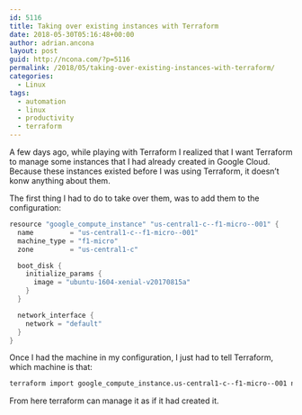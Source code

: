 ```yaml
---
id: 5116
title: Taking over existing instances with Terraform
date: 2018-05-30T05:16:48+00:00
author: adrian.ancona
layout: post
guid: http://ncona.com/?p=5116
permalink: /2018/05/taking-over-existing-instances-with-terraform/
categories:
  - Linux
tags:
  - automation
  - linux
  - productivity
  - terraform
---
```

A few days ago, while playing with Terraform I realized that I want Terraform to manage some instances that I had already created in Google Cloud. Because these instances existed before I was using Terraform, it doesn&#8217;t konw anything about them.

The first thing I had to do to take over them, was to add them to the configuration:

```groovy
resource "google_compute_instance" "us-central1-c--f1-micro--001" {
  name         = "us-central1-c--f1-micro--001"
  machine_type = "f1-micro"
  zone         = "us-central1-c"

  boot_disk {
    initialize_params {
      image = "ubuntu-1604-xenial-v20170815a"
    }
  }

  network_interface {
    network = "default"
  }
}
```

Once I had the machine in my configuration, I just had to tell Terraform, which machine is that:

```bash
terraform import google_compute_instance.us-central1-c--f1-micro--001 ncona-179804/us-central1-c/us-central1-c--f1-micro--001
```

From here terraform can manage it as if it had created it.

<!--more-->

